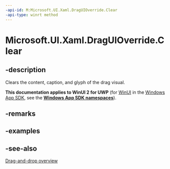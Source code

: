 ```yaml
---
-api-id: M:Microsoft.UI.Xaml.DragUIOverride.Clear
-api-type: winrt method
---
```


<!-- Method syntax
public void Clear()
-->

# Microsoft.UI.Xaml.DragUIOverride.Clear

## -description
Clears the content, caption, and glyph of the drag visual.

**This documentation applies to WinUI 2 for UWP** (for [WinUI](/windows/apps/winui/winui3/) in the [Windows App SDK](/windows/apps/windows-app-sdk/), see the **[Windows App SDK namespaces](/windows/windows-app-sdk/api/winrt/)**).

## -remarks

## -examples

## -see-also

[Drag-and-drop overview](/windows/apps/design/input/drag-and-drop)
